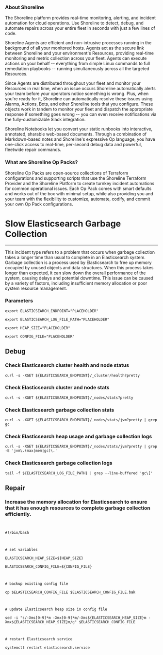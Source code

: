 
### About Shoreline
The Shoreline platform provides real-time monitoring, alerting, and incident automation for cloud operations. Use Shoreline to detect, debug, and automate repairs across your entire fleet in seconds with just a few lines of code.

Shoreline Agents are efficient and non-intrusive processes running in the background of all your monitored hosts. Agents act as the secure link between Shoreline and your environment's Resources, providing real-time monitoring and metric collection across your fleet. Agents can execute actions on your behalf -- everything from simple Linux commands to full remediation playbooks -- running simultaneously across all the targeted Resources.

Since Agents are distributed throughout your fleet and monitor your Resources in real time, when an issue occurs Shoreline automatically alerts your team before your operators notice something is wrong. Plus, when you're ready for it, Shoreline can automatically resolve these issues using Alarms, Actions, Bots, and other Shoreline tools that you configure. These objects work in tandem to monitor your fleet and dispatch the appropriate response if something goes wrong -- you can even receive notifications via the fully-customizable Slack integration.

Shoreline Notebooks let you convert your static runbooks into interactive, annotated, sharable web-based documents. Through a combination of Markdown-based notes and Shoreline's expressive Op language, you have one-click access to real-time, per-second debug data and powerful, fleetwide repair commands.

### What are Shoreline Op Packs?
Shoreline Op Packs are open-source collections of Terraform configurations and supporting scripts that use the Shoreline Terraform Provider and the Shoreline Platform to create turnkey incident automations for common operational issues. Each Op Pack comes with smart defaults and works out of the box with minimal setup, while also providing you and your team with the flexibility to customize, automate, codify, and commit your own Op Pack configurations.

# Slow Elasticsearch Garbage Collection
---

This incident type refers to a problem that occurs when garbage collection takes a longer time than usual to complete in an Elasticsearch system. Garbage collection is a process used by Elasticsearch to free up memory occupied by unused objects and data structures. When this process takes longer than expected, it can slow down the overall performance of the system, causing delays and potential downtime. This issue can be caused by a variety of factors, including insufficient memory allocation or poor system resource management.

### Parameters
```shell
export ELASTICSEARCH_ENDPOINT="PLACEHOLDER"

export ELASTICSEARCH_LOG_FILE_PATH="PLACEHOLDER"

export HEAP_SIZE="PLACEHOLDER"

export CONFIG_FILE="PLACEHOLDER"
```

## Debug

### Check Elasticsearch cluster health and node status
```shell
curl -s -XGET ${ELASTICSEARCH_ENDPOINT}/_cluster/health?pretty
```

### Check Elasticsearch cluster and node stats
```shell
curl -s -XGET ${ELASTICSEARCH_ENDPOINT}/_nodes/stats?pretty
```

### Check Elasticsearch garbage collection stats
```shell
curl -s -XGET ${ELASTICSEARCH_ENDPOINT}/_nodes/stats/jvm?pretty | grep gc
```

### Check Elasticsearch heap usage and garbage collection logs
```shell
curl -s -XGET ${ELASTICSEARCH_ENDPOINT}/_nodes/stats/jvm?pretty | grep -E 'jvm\.(max|mem|gc)\.'
```

### Check Elasticsearch garbage collection logs
```shell
tail -f ${ELASTICSEARCH_LOG_FILE_PATH} | grep --line-buffered 'gc\['
```

## Repair

### Increase the memory allocation for Elasticsearch to ensure that it has enough resources to complete garbage collection efficiently.
```shell


#!/bin/bash



# set variables

ELASTICSEARCH_HEAP_SIZE=${HEAP_SIZE}

ELASTICSEARCH_CONFIG_FILE=${CONFIG_FILE}



# backup existing config file

cp $ELASTICSEARCH_CONFIG_FILE $ELASTICSEARCH_CONFIG_FILE.bak



# update Elasticsearch heap size in config file

sed -i "s/-Xms[0-9]*m -Xmx[0-9]*m/-Xms${ELASTICSEARCH_HEAP_SIZE}m -Xmx${ELASTICSEARCH_HEAP_SIZE}m/g" $ELASTICSEARCH_CONFIG_FILE



# restart Elasticsearch service

systemctl restart elasticsearch.service


```